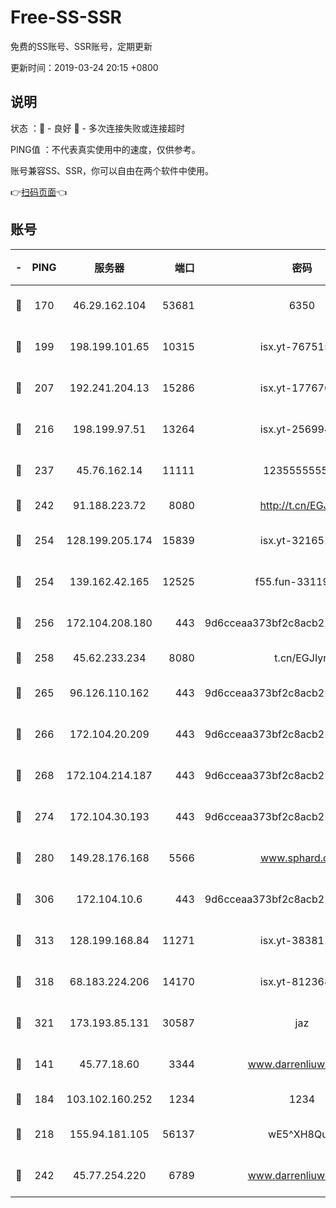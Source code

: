 # Free-SS-SSR

免费的SS账号、SSR账号，定期更新

更新时间：2019-03-24 20:15 +0800

## 说明

状态     ：🙂 - 良好 🙁 - 多次连接失败或连接超时

PING值   ：不代表真实使用中的速度，仅供参考。

账号兼容SS、SSR，你可以自由在两个软件中使用。

👉[扫码页面](https://liesauer.github.io/Free-SS-SSR/)👈

## 账号

|-|PING|服务器|端口|密码|加密方式|区域|
|:----:|:----:|:-----:|-----:|:----:|:----:|:----:|
|🙂|170|46.29.162.104|53681|6350|aes-128-ctr|RU|
|🙂|199|198.199.101.65|10315|isx.yt-76751530|aes-256-cfb|US|
|🙂|207|192.241.204.13|15286|isx.yt-17767634|aes-256-cfb|US|
|🙂|216|198.199.97.51|13264|isx.yt-25699441|aes-256-cfb|US|
|🙂|237|45.76.162.14|11111|123555555555|aes-256-cfb|SG|
|🙂|242|91.188.223.72|8080|http://t.cn/EGJIyrl|rc4-md5|RU|
|🙂|254|128.199.205.174|15839|isx.yt-32165191|aes-256-cfb|SG|
|🙂|254|139.162.42.165|12525|f55.fun-33119577|aes-256-cfb|SG|
|🙂|256|172.104.208.180|443|9d6cceaa373bf2c8acb22e60b6a58be6|aes-256-cfb|US|
|🙂|258|45.62.233.234|8080|t.cn/EGJIyrl|rc4-md5|CA|
|🙂|265|96.126.110.162|443|9d6cceaa373bf2c8acb22e60b6a58be6|aes-256-cfb|US|
|🙂|266|172.104.20.209|443|9d6cceaa373bf2c8acb22e60b6a58be6|aes-256-cfb|US|
|🙂|268|172.104.214.187|443|9d6cceaa373bf2c8acb22e60b6a58be6|aes-256-cfb|US|
|🙂|274|172.104.30.193|443|9d6cceaa373bf2c8acb22e60b6a58be6|aes-256-cfb|US|
|🙂|280|149.28.176.168|5566|www.sphard.com|aes-256-cfb|AU|
|🙂|306|172.104.10.6|443|9d6cceaa373bf2c8acb22e60b6a58be6|aes-256-cfb|US|
|🙂|313|128.199.168.84|11271|isx.yt-38381182|aes-256-cfb|SG|
|🙂|318|68.183.224.206|14170|isx.yt-81236844|aes-256-cfb|SG|
|🙂|321|173.193.85.131|30587|jaz|aes-256-cfb|US|
|🙂|141|45.77.18.60|3344|www.darrenliuwei.com|aes-256-cfb|JP|
|🙂|184|103.102.160.252|1234|1234|rc4-md5|JP|
|🙂|218|155.94.181.105|56137|wE5^XH8Quw|aes-256-cfb|US|
|🙂|242|45.77.254.220|6789|www.darrenliuwei.com|aes-256-cfb|SG|
